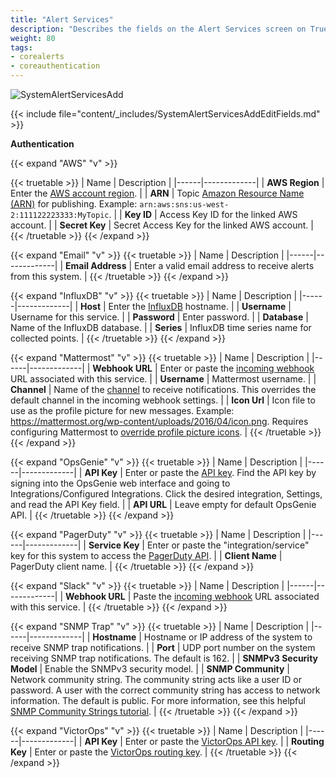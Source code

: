 ```yaml
---
title: "Alert Services"
description: "Describes the fields on the Alert Services screen on TrueNAS CORE."
weight: 80
tags:
- corealerts
- coreauthentication
---
```


![SystemAlertServicesAdd](/images/CORE/System/SystemAlertServicesAdd.png "New Alert Service")

{{< include file="content/_includes/SystemAlertServicesAddEditFields.md" >}}

**Authentication**

{{< expand "AWS" "v" >}}

{{< truetable >}}
| Name | Description |
|------|-------------|
| **AWS Region** | Enter the [AWS account region](https://docs.aws.amazon.com/sns/latest/dg/sms_supported-countries.html). |
| **ARN** | Topic [Amazon Resource Name (ARN)](https://docs.aws.amazon.com/sns/latest/dg/CreateTopic.html) for publishing. Example: `arn:aws:sns:us-west-2:111122223333:MyTopic`. |
| **Key ID** | Access Key ID for the linked AWS account. |
| **Secret Key** | Secret Access Key for the linked AWS account. |
{{< /truetable >}}
{{< /expand >}}

{{< expand "Email" "v" >}}
{{< truetable >}}
| Name | Description |
|------|-------------|
| **Email Address** | Enter a valid email address to receive alerts from this system. |
{{< /truetable >}}
{{< /expand >}}

{{< expand "InfluxDB" "v" >}}
{{< truetable >}}
| Name | Description |
|------|-------------|
| **Host** | Enter the [InfluxDB](https://docs.influxdata.com/influxdb/) hostname. |
| **Username** | Username for this service. |
| **Password** | Enter password. |
| **Database** | Name of the InfluxDB database. |
| **Series** | InfluxDB time series name for collected points. |
{{< /truetable >}}
{{< /expand >}}

{{< expand "Mattermost" "v" >}}
{{< truetable >}}
| Name | Description |
|------|-------------|
| **Webhook URL** | Enter or paste the [incoming webhook](https://docs.mattermost.com/developer/webhooks-incoming.html) URL associated with this service. |
| **Username** | Mattermost username. |
| **Channel** | Name of the [channel](https://docs.mattermost.com/messaging/managing-channels.html) to receive notifications. This overrides the default channel in the incoming webhook settings. |
| **Icon Url** | Icon file to use as the profile picture for new messages. Example: https://mattermost.org/wp-content/uploads/2016/04/icon.png. Requires configuring Mattermost to [override profile picture icons](https://docs.mattermost.com/configure/configuration-settings.html#enable-integrations-to-override-profile-picture-icons). |
{{< /truetable >}}
{{< /expand >}}

{{< expand "OpsGenie" "v" >}}
{{< truetable >}}
| Name | Description |
|------|-------------|
| **API Key** | Enter or paste the [API key](https://docs.opsgenie.com/v1.0/docs/api-integration). Find the API key by signing into the OpsGenie web interface and going to Integrations/Configured Integrations. Click the desired integration, Settings, and read the API Key field. |
| **API URL** | Leave empty for default OpsGenie API. |
{{< /truetable >}}
{{< /expand >}}

{{< expand "PagerDuty" "v" >}}
{{< truetable >}}
| Name | Description |
|------|-------------|
| **Service Key** | Enter or paste the "integration/service" key for this system to access the [PagerDuty API](https://v2.developer.pagerduty.com/v2/docs/events-api). |
| **Client Name** | PagerDuty client name. |
{{< /truetable >}}
{{< /expand >}}

{{< expand "Slack" "v" >}}
{{< truetable >}}
| Name | Description |
|------|-------------|
| **Webhook URL** | Paste the [incoming webhook](https://api.slack.com/incoming-webhooks) URL associated with this service. |
{{< /truetable >}}
{{< /expand >}}

{{< expand "SNMP Trap" "v" >}}
{{< truetable >}}
| Name | Description |
|------|-------------|
| **Hostname** | Hostname or IP address of the system to receive SNMP trap notifications. |
| **Port** | UDP port number on the system receiving SNMP trap notifications. The default is 162. |
| **SNMPv3 Security Model** | Enable the SNMPv3 security model. |
| **SNMP Community** | Network community string. The community string acts like a user ID or password. A user with the correct community string has access to network information. The default is public. For more information, see this helpful [SNMP Community Strings tutorial](https://www.dnsstuff.com/snmp-community-string). |
{{< /truetable >}}
{{< /expand >}}

{{< expand "VictorOps" "v" >}}
{{< truetable >}}
| Name | Description |
|------|-------------|
| **API Key** | Enter or paste the [VictorOps API key](https://help.victorops.com/knowledge-base/api/). |
| **Routing Key** | Enter or paste the [VictorOps routing key](https://portal.victorops.com/public/api-docs.html). |
{{< /truetable >}}
{{< /expand >}}
